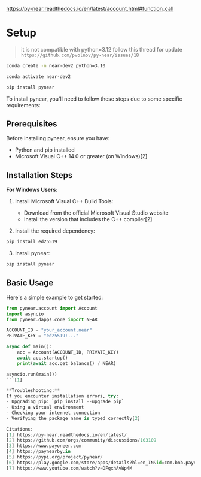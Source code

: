 https://py-near.readthedocs.io/en/latest/account.html#function_call



# Setup
> it is not compatible with python=3.12
> follow this thread for update    `https://github.com/pvolnov/py-near/issues/18`
```bash
conda create -n near-dev2 python=3.10 

conda activate near-dev2

pip install pynear
```

To install pynear, you'll need to follow these steps due to some specific requirements:

## Prerequisites

Before installing pynear, ensure you have:
- Python and pip installed
- Microsoft Visual C++ 14.0 or greater (on Windows)[2]

## Installation Steps

**For Windows Users:**
1. Install Microsoft Visual C++ Build Tools:
   - Download from the official Microsoft Visual Studio website
   - Install the version that includes the C++ compiler[2]

2. Install the required dependency:
```bash
pip install ed25519
```

3. Install pynear:
```bash
pip install pynear
```

## Basic Usage

Here's a simple example to get started:

```python
from pynear.account import Account
import asyncio
from pynear.dapps.core import NEAR

ACCOUNT_ID = "your_account.near"
PRIVATE_KEY = "ed25519:..."

async def main():
    acc = Account(ACCOUNT_ID, PRIVATE_KEY)
    await acc.startup()
    print(await acc.get_balance() / NEAR)

asyncio.run(main())
```[1]

**Troubleshooting:**
If you encounter installation errors, try:
- Upgrading pip: `pip install --upgrade pip`
- Using a virtual environment
- Checking your internet connection
- Verifying the package name is typed correctly[2]

Citations:
[1] https://py-near.readthedocs.io/en/latest/
[2] https://github.com/orgs/community/discussions/103109
[3] https://www.payoneer.com
[4] https://paynearby.in
[5] https://pypi.org/project/pynear/
[6] https://play.google.com/store/apps/details?hl=en_IN&id=com.bnb.paynearby
[7] https://www.youtube.com/watch?v=DFqxhAvWp4M